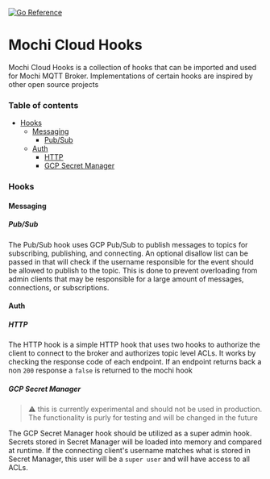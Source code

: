 [![Go Reference](https://pkg.go.dev/badge/github.com/mochi-co/mqtt.svg)](https://pkg.go.dev/github.com/dgduncan/mochi-cloud-hooks)

# Mochi Cloud Hooks

Mochi Cloud Hooks is a collection of hooks that can be imported and used for Mochi MQTT Broker.
Implementations of certain hooks are inspired by other open source projects

### Table of contents

<!-- MarkdownTOC -->

- [Hooks](#hooks)
    - [Messaging](#messaging)
        - [Pub/Sub](#pubsub)
    - [Auth](#auth)
        - [HTTP](#http-auth)
        - [GCP Secret Manager](#gcp-secret-manager)

<!-- /MarkdownTOC -->

### Hooks

#### Messaging

##### Pub/Sub

The Pub/Sub hook uses GCP Pub/Sub to publish messages to topics for subscribing, publishing, and connecting. An optional disallow list can be passed in that will check if the username responsible for the event should be allowed to publish to the topic. This is done to prevent overloading from admin clients that may be responsible for a large amount of messages, connections, or subscriptions.


#### Auth

##### HTTP

The HTTP hook is a simple HTTP hook that uses two hooks to authorize the client to connect to the broker and authorizes topic level ACLs.
It works by checking the response code of each endpoint. If an endpoint returns back a non `200` response a `false` is returned to the mochi hook

##### GCP Secret Manager
> :warning: this is currently experimental and should not be used in production. The functionality is purly for testing and will be changed in the future

The GCP Secret Manager hook should be utilized as a super admin hook. Secrets stored in Secret Manager will be loaded into memory and compared at runtime. If the connecting client's username matches what is stored in Secret Manager, this user will be a `super user` and will have access to all ACLs. 


